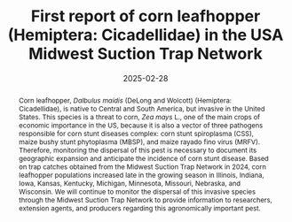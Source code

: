 ---
title: 'First report of corn leafhopper (Hemiptera: Cicadellidae) in the USA Midwest Suction Trap Network'
date: '2025-02-28'
doi: ''
journal: Insecta Mundi
issue: '1110'
pagination: '1–10'
zoobank: 'urn:lsid:zoobank.org:pub:685E13F0-9241-495F-A91D-899AFAC4470F'
authors:
  - first_name: 'Doris M.'
    last_name: 'Lagos-Kutz'
    affiliation: 'Illinois Natural History Survey-Prairie Research Institute, University of Illinois at Urbana-Champaign, 1816 South Oak Street, Champaign, Illinois, 61820, USA'
    email: 'dlagos@illinois.edu'
    orcid: ''

  - first_name: 'Isabel'
    last_name: 'Plasencia'
    affiliation: 'Department of Crop Sciences, University of Illinois at Urbana-Champaign, 1102 S. Goodwin Avenue, Urbana, Illinois, 61801, USA'
    email: 'Isabel7@illinois.edu'
    orcid: ''

  - first_name: 'Christopher H.'
    last_name: 'Dietrich'
    affiliation: 'Illinois Natural History Survey-Prairie Research Institute, University of Illinois at Urbana-Champaign, 607 E. Peabody Drive, Champaign, Illinois, 61820, USA'
    email: 'chdietri@illinois.edu'
    orcid: ''

  - first_name: 'Joseph'
    last_name: 'LaForest'
    affiliation: 'Department of Entomology, University of Georgia, 2360 Rainwater Road, Tifton, Georgia, 31793, USA'
    email: 'laforest@uga.edu'
    orcid: ''

  - first_name: 'Brian'
    last_name: 'McCornack'
    affiliation: 'Department of Entomology, Manhattan State University, 1603 Old Claflin Pl., Manhattan, Kansas, 66506, USA'
    email: 'mccornac@ksu.edu'
    orcid: ''

  - first_name: 'Erin'
    last_name: 'Hodgson'
    affiliation: 'Department of Plant Pathology, Entomology and Microbiology, Iowa State University, 2213 Pammel Drive, Ames, Iowa, 50011, USA'
    email: 'ewh@iastate.edu'
    orcid: ''

  - first_name: 'Raul T.'
    last_name: 'Villanueva'
    affiliation: 'Department of Entomology, University of Kentucky, 1205 Hopkinsville Street P.O. Box 469, Princeton, Kentucky, 42445, USA'
    email: 'raul.villanueva@uky.edu'
    orcid: ''

  - first_name: 'Nicholas J.'
    last_name: 'Seiter'
    affiliation: 'Department of Crop Sciences, University of Illinois at Urbana-Champaign, 1102 S. Goodwin Avenue, Urbana, Illinois, 61801, USA'
    email: 'nseiter@illinois.edu'
    orcid: ''

  - first_name: 'Anthony J.'
    last_name: 'McMechan'
    affiliation: 'Department of Entomology, University of Nebraska-Lincoln, 105B Entomology Hall, Lincoln, Nebraska, 68583, USA'
    email: 'justin.mcmechan@unl.edu'
    orcid: ''

  - first_name: 'Michael S.'
    last_name: 'Crossley'
    affiliation: 'Department of Entomology and Wildlife Ecology, University of Delaware, Newark, Delaware, 19716, USA'
    email: 'crossley@udl.edu'
    orcid: ''

  - first_name: 'Steven J.'
    last_name: 'Clough'
    affiliation: 'United States Department of Agriculture-Agricultural Research Service, 1101 W Peabody Drive, Urbana, Illinois, 61801, USA'
    email: 'steven.clough@usda.gov'
    orcid: ''


download: 'https://drive.google.com/file/d/1G0u_0uM61Gl2hAyR3W5UyYiM8aoVMpmS/view?usp=sharing'

supplementary:

keywords:
  - Host plant
  - corn
  - corn stunt disease
  - monitoring
  - distribution

categories:
  - Coleoptera
  - Eucnemidae
  
references:
  - authors: Bahlai CA, Schaafsma AW, Lagos DM, Voegtlin DJ, Smith JL, Welsman JA, Xue Y, DiFonzo C, Hallett RH.
    year: 2014
    title: 'Factors inducing migratory forms of soybean aphid and an examination of North American spatial dynamics of this species in the context of migratory behavior. Agriculture and Forest Entomology 16(3)'
    pages: 240–250
    doi: 
    url: 
    access: 

  - authors: Bradfute OE, Tsai JH, Gordon DT.
    year: 1981
    title: 'Spiroplasma and viruses associated with maize epidemic in southern Florida. Plant Disease 65'
    pages: 837–841
    doi: 
    url: 
    access: 

  - authors: Crossley MS, Hogg DB.
    year: 2015
    title: 'Potential overwintering locations of soybean aphid (Hemiptera: Aphididae) colonizing soybean in Ohio and Wisconsin. Environmental Entomology 44(2)'
    pages: 210–222
    doi: 
    url: 
    access: 

  - authors: Crossley MS, Lagos-Kutz DM, Davis TS, Eigenbrode SD, Hartman GL, Voegtlin DJ, Snyder WE.
    year: 2022
    title: 'Precipitation change accentuates or reverses temperature effects on aphid dispersal. Ecological Applications 32(5): e2593.'
    pages: 
    doi: 
    url: 
    access: 

  - authors: Crossley MS, Meier AR, Baldwin EM, Berry LL, Crenshaw LC, Hartman GL, Lagos-Kutz D, Nichols DH, Patel K, Varriano S, Snyder WE, Moran MD.
    year: 2020
    title: 'No net insect abundance and diversity decline across US long term ecological research sites. Nature Ecology and Evolution 4'
    pages: 1368–1376
    doi: 
    url: 
    access: 

  - authors: Crossley MS, Smith OM, Davis TS, Eigenbrode SD, Hartman GL, Lagos-Kutz DM, Halbert SE, Voegtlin DJ, Moran MD, Snyder WE.
    year: 2021
    title: 'Complex life histories predispose aphids to recent abundance declines. Global Change Biology 27(18)'
    pages: 4283–4293
    doi: 
    url: 
    access: 

  - authors: Geist L.
    year: 2024
    title: 'First Case of Corn Stunt Confirmed in Missouri | MU Extension.'
    pages: 
    doi: 
    url: https://extension.missouri.edu/
    access: (Last accessed 21 January 2025.)

  - authors: Faris AM, Rodrigues Duffeck M, Olson JD, Espindola AS, Muller L, Velasco SE, Zambiasi JM.
    year: 2024
    title: 'First report of <i>Dalbulus maidis </i>(DeLong and Wolcott) (Hemiptera: Cicadellidae) in Oklahoma. Insects 15'
    pages: 778
    doi: 
    url: 
    access: 

  - authors: Frazier NW.
    year: 1945
    title: 'A streak disease of corn in California. Plant Disease Reporter 29'
    pages: 212–213
    doi: 
    url: 
    access: 

  - authors: Keough S, Danielson J, Marshall JM, Lagos-Kutz D, Voegtlin DJ, Srinivasan R, Nachappa P.
    year: 2018
    title: 'Factors affecting population dynamics of thrips vectors of soybean vein necrosis virus. Environmental Entomology 47(3)'
    pages: 734–740
    doi: 
    url: 
    access: 

  - authors: Lagos-Kutz DM, Clark RB, Seiter N, Clough SJ, Hartman GL, Crossley M.
    year: 2024
    title: 'Tracking flight activity of potato leafhoppers (Hemiptera: Cicadellidae) with the Midwest Suction Trap Network. Environmental Entomology 53(3)'
    pages: 433–441
    doi: 
    url: 
    access: 

  - authors: Lagos-Kutz D, DiFonzo C, Hartman GL.
    year: 2021
    title: 'New records of aphids (Hemiptera: Aphididae) on hemp found in the Midwest USA. The Great Lake Entomologist 54(2)'
    pages: 193–199
    doi: 
    url: 
    access: 

  - authors: Lagos-Kutz D, Potter B, DiFonzo C, Russell H, Hartman GL.
    year: 2018a
    title: 'Two aphid species, <i>Phorodon cannabis </i>and <i>Rhopalosiphum rufiabdominale</i>, identified as potential pests on industrial hemp, <i>Cannabis sativa </i>L., in the US Midwest. Crop, Forage & Turfgrass Management 4'
    pages: 180032
    doi: 
    url: 
    access: 

  - authors: Hartman G.
    year: 2018b
    title: 'Dispersal records of the sugarcane aphid, <i>Melanaphis sacchari </i>(Zehntner) (Hemiptera: Aphididae), through the Midwest Suction Trap Network. Florida Entomologist 101(3)'
    pages: 508–510
    doi: 
    url: 
    access: 

  - authors: Lagos-Kutz D, Voegtlin DJ, Onstad D, Hogg D, Ragsdale D, Tilmon K, Hodgson E, DiFonzo C, Groves R, Krupke C, LaForest J, Seiter NJ, Duerr E, Bradford B, Hartman GL.
    year: 2020
    title: 'The soybean aphid suction trap network: Sampling the aerobiological “Soup”. American Entomologist 66(1)'
    pages: 48–55
    doi: 
    url: 
    access: 

  - authors: Muturi EJ, Lagos-Kutz D, Dunlap C, Ramirez JL, Rooney AP, Hartman GL, Fields CJ, Rendon G, Kim CH.
    year: 2018
    title: 'Mosquito microbiota cluster by host sampling location. Parasites Vectors 11(1)'
    pages: 468
    doi: 
    url: 
    access: 

  - authors: Nault LR.
    year: 1980
    title: 'Maize bushy stunt and corn stunt: a comparison of disease symptoms, pathogen host ranges, and vectors. Phytopathology 70'
    pages: 659–662
    doi: 
    url: 
    access: 

  - authors: Nault LR.
    year: 1990
    title: 'Evolution of an insect pest: maize and the corn leafhopper, a case study. Maydica 35'
    pages: 165–175
    doi: 
    url: 
    access: 

  - authors: Nault LR, Knoke JK.
    year: 1981
    title: 'Maize vectors [Virus]. p. 77–84. In: Gordon DT, Knoke JK, Scott GE (eds.). Virus and virus like diseases of maize in the United States. Southern Cooperative Series Bulletin 247. Southern Regional Research Center; New Orleans, LA. 218 p.'
    pages: 
    doi: 
    url: 
    access: 

  - authors: Nelson S.
    year: 2024
    title: 'Kansas Corn Hit By Corn Stunt Disease Outbreak.'
    pages: 
    doi: 
    url: https://kansasagconnection.com/news/
    access: (Last accessed 9 January 2025.)

  - authors: Oliveira CM, Frizzas MR.
    year: 2021
    title: 'Eight decades of <i>Dalbulus maidis </i>(DeLong & Wolcott) (Hemiptera, Cicadellidae) in Brazil: What we know and what we need to know. Neotropical Entomology 51'
    pages: 1–17
    doi: 
    url: 
    access: 

  - authors: Onofre R, McCornack B, Zukoff A, Day C.
    year: 2024
    title: 'Agronomy eUpdate October 3rd, 2024 : Issue 1023. Corn Stunt Spiroplasma: a New Threat to Corn.'
    pages: 
    doi: 
    url: https://eupdate.agronomy.ksu.edu/article/corn-stunt-spiroplasma-a-newthreat-
    access: (Last accessed 9 January 2025.)

  - authors: Schmidt NP, O’Neal ME, Anderson PF, Lagos DM, Voegtlin DJ, Bailey W, Caragea PC, Cullen EM, Difonzo CD, Elliott K, Gratton C, Johnson D, Krupke C, McCornack BP, O’Neil R, Ragsdale DW, Tilmon KJ, Witworth J.
    year: 2012
    title: 'Spatial distribution of <i>Aphis glycines </i>(Hemiptera: Aphididae): A summary of the suction trap network. Journal of Economic Entomology 105'
    pages: 259–271
    doi: 
    url: 
    access: 

  - authors: Stoner WN, Ullstrup AJ.
    year: 1964
    title: 'Corn stunt disease. Information sheet 844. Mississippi Agricultural Experimentation Station; Mississippi State, MS. 5 p.'
    pages: 
    doi: 
    url: 
    access: 

  - authors: Thekke-Veetil T, Lagos-Kutz DM, Domier LL, McCoppin NK, Hartman GL, Clough SJ.
    year: 2024
    title: 'Exploring virus diversity in the potato leafhopper (<i>Empoasca fabae</i>), an economically important agricultural pest. Viruses 16'
    pages: 1305
    doi: 
    url: 
    access: 

  - authors: Thekke-Veetil T, Lagos-Kutz D, McCoppin NK, Hartman GL, Ju H, Lim H, Domier LL.
    year: 2020
    title: 'Soybean thrips (Thysanoptera: Thripidae) harbor highly diverse populations of arthropod, fungal and plant viruses. Viruses 12'
    pages: 1376
    doi: 
    url: 
    access: 

  - authors: Triplehorn BW, Nault LR.
    year: 1985
    title: 'Phylogenetic classification of the genus <i>Dalbulus </i>(Homoptera: Cicadellidae), and notes on the phylogeny of the Macrostelini. Annals of the Entomological Society of America 78'
    pages: 291–315
    doi: 
    url: 
    access: 

  - authors: Tsai JH, Miller JW.
    year: 1995
    title: 'Corn stunt spiroplasma. Plant Pathology Circular 373'
    pages: 1–3
    doi: 
    url: 
    access: 

  - authors: Virla EG.
    year: 2024
    title: '<i>Dalbulus maidis </i>(Hemiptera: Cicadellidae), vector del “achaparramiento or raquitismo” del maíz. Miscelanea 152'
    pages: 1–49
    doi: 
    url: 
    access: 

  - authors: Wang Y, Yang F.
    year: 2024
    title: 'First Detection of Corn Leafhopper in Minnesota in 2024.'
    pages: 
    doi: 
    url: https://blog-crop-news.extension.umn.edu/2024/10/first-detection-of-corn-leafhopper-in.
    access: (Last accessed 21 January 2025.)

abstract: 'Corn leafhopper, <i>Dalbulus maidis</i> (DeLong and Wolcott) (Hemiptera: Cicadellidae), is native to Central and South America, but invasive in the United States. This species is a threat to corn, <i>Zea mays</i> L., one of the main crops of economic importance in the US, because it is also a vector of three pathogens responsible for corn stunt diseases complex: corn stunt spiroplasma (CSS), maize bushy stunt phytoplasma (MBSP), and maize rayado fino virus (MRFV). Therefore, monitoring the dispersal of this pest is necessary to document its geographic expansion and anticipate the incidence of corn stunt disease. Based on trap catches obtained from the Midwest Suction Trap Network in 2024, corn leafhopper populations increased late in the growing season in Illinois, Indiana, Iowa, Kansas, Kentucky, Michigan, Minnesota, Missouri, Nebraska, and Wisconsin. We will continue to monitor the dispersal of this invasive species through the Midwest Suction Trap Network to provide information to researchers, extension agents, and producers regarding this agronomically important pest.'
---